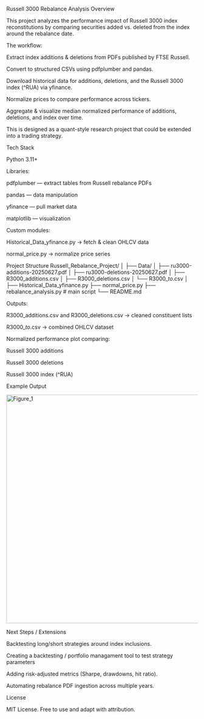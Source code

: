 Russell 3000 Rebalance Analysis
Overview

This project analyzes the performance impact of Russell 3000 index reconstitutions by comparing securities added vs. deleted from the index around the rebalance date.

The workflow:

Extract index additions & deletions from PDFs published by FTSE Russell.

Convert to structured CSVs using pdfplumber and pandas.

Download historical data for additions, deletions, and the Russell 3000 index (^RUA) via yfinance.

Normalize prices to compare performance across tickers.

Aggregate & visualize median normalized performance of additions, deletions, and index over time.

This is designed as a quant-style research project that could be extended into a trading strategy.

Tech Stack

Python 3.11+

Libraries:

pdfplumber — extract tables from Russell rebalance PDFs

pandas — data manipulation

yfinance — pull market data

matplotlib — visualization

Custom modules:

Historical_Data_yfinance.py → fetch & clean OHLCV data

normal_price.py → normalize price series

Project Structure
Russell_Rebalance_Project/
│
├── Data/
│   ├── ru3000-additions-20250627.pdf
│   ├── ru3000-deletions-20250627.pdf
│   ├── R3000_additions.csv
│   ├── R3000_deletions.csv
│   └── R3000_<StartDate>_to_<EndDate>.csv
│
├── Historical_Data_yfinance.py
├── normal_price.py
├── rebalance_analysis.py   # main script
└── README.md


Outputs:

R3000_additions.csv and R3000_deletions.csv → cleaned constituent lists

R3000_<StartDate>_to_<EndDate>.csv → combined OHLCV dataset

Normalized performance plot comparing:

Russell 3000 additions

Russell 3000 deletions

Russell 3000 index (^RUA)

Example Output

<img width="1000" height="600" alt="Figure_1" src="https://github.com/user-attachments/assets/8f7dd1e9-a1e4-4780-a029-d6eb58573d59" />




Next Steps / Extensions

Backtesting long/short strategies around index inclusions.

Creating a backtesting / portfolio managament tool to test strategy parameters

Adding risk-adjusted metrics (Sharpe, drawdowns, hit ratio).

Automating rebalance PDF ingestion across multiple years.


License

MIT License. Free to use and adapt with attribution.
